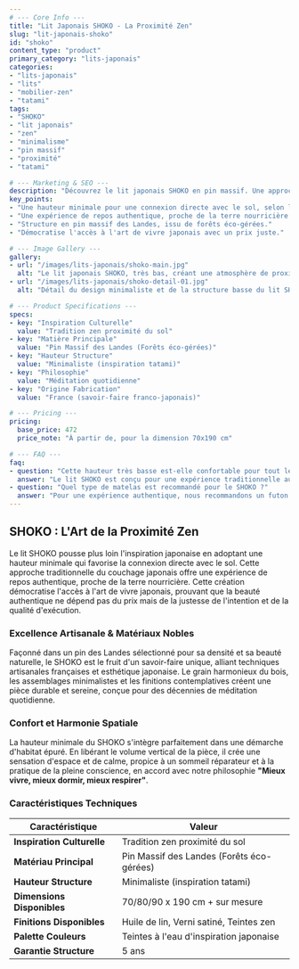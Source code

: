 ```yaml
---
# --- Core Info ---
title: "Lit Japonais SHOKO - La Proximité Zen"
slug: "lit-japonais-shoko"
id: "shoko"
content_type: "product"
primary_category: "lits-japonais"
categories:
- "lits-japonais"
- "lits"
- "mobilier-zen"
- "tatami"
tags:
- "SHOKO"
- "lit japonais"
- "zen"
- "minimalisme"
- "pin massif"
- "proximité"
- "tatami"

# --- Marketing & SEO ---
description: "Découvrez le lit japonais SHOKO en pin massif. Une approche traditionnelle proche du sol pour une expérience de repos authentique et un sentiment d'ancrage."
key_points:
- "Une hauteur minimale pour une connexion directe avec le sol, selon la tradition japonaise."
- "Une expérience de repos authentique, proche de la terre nourricière."
- "Structure en pin massif des Landes, issu de forêts éco-gérées."
- "Démocratise l'accès à l'art de vivre japonais avec un prix juste."

# --- Image Gallery ---
gallery:
- url: "/images/lits-japonais/shoko-main.jpg"
  alt: "Le lit japonais SHOKO, très bas, créant une atmosphère de proximité avec la terre."
- url: "/images/lits-japonais/shoko-detail-01.jpg"
  alt: "Détail du design minimaliste et de la structure basse du lit SHOKO."

# --- Product Specifications ---
specs:
- key: "Inspiration Culturelle"
  value: "Tradition zen proximité du sol"
- key: "Matière Principale"
  value: "Pin Massif des Landes (Forêts éco-gérées)"
- key: "Hauteur Structure"
  value: "Minimaliste (inspiration tatami)"
- key: "Philosophie"
  value: "Méditation quotidienne"
- key: "Origine Fabrication"
  value: "France (savoir-faire franco-japonais)"

# --- Pricing ---
pricing:
  base_price: 472
  price_note: "À partir de, pour la dimension 70x190 cm"

# --- FAQ ---
faq:
- question: "Cette hauteur très basse est-elle confortable pour tout le monde ?"
  answer: "Le lit SHOKO est conçu pour une expérience traditionnelle authentique. Il est très apprécié pour le sentiment d'ancrage qu'il procure. Pour ceux qui préfèrent une hauteur plus conventionnelle, le modèle KYOKO de la même collection est l'alternative idéale."
- question: "Quel type de matelas est recommandé pour le SHOKO ?"
  answer: "Pour une expérience authentique, nous recommandons un futon traditionnel d'une épaisseur de 8 à 15 cm. Cependant, il est également compatible avec des matelas occidentaux de faible épaisseur pour préserver l'esthétique minimaliste."
---
```


## SHOKO : L'Art de la Proximité Zen

Le lit SHOKO pousse plus loin l'inspiration japonaise en adoptant une hauteur minimale qui favorise la connexion directe avec le sol. Cette approche traditionnelle du couchage japonais offre une expérience de repos authentique, proche de la terre nourricière. Cette création démocratise l'accès à l'art de vivre japonais, prouvant que la beauté authentique ne dépend pas du prix mais de la justesse de l'intention et de la qualité d'exécution.

### Excellence Artisanale & Matériaux Nobles

Façonné dans un pin des Landes sélectionné pour sa densité et sa beauté naturelle, le SHOKO est le fruit d'un savoir-faire unique, alliant techniques artisanales françaises et esthétique japonaise. Le grain harmonieux du bois, les assemblages minimalistes et les finitions contemplatives créent une pièce durable et sereine, conçue pour des décennies de méditation quotidienne.

### Confort et Harmonie Spatiale

La hauteur minimale du SHOKO s'intègre parfaitement dans une démarche d'habitat épuré. En libérant le volume vertical de la pièce, il crée une sensation d'espace et de calme, propice à un sommeil réparateur et à la pratique de la pleine conscience, en accord avec notre philosophie **"Mieux vivre, mieux dormir, mieux respirer"**.

### Caractéristiques Techniques

| Caractéristique | Valeur |
|---|---|
| **Inspiration Culturelle** | Tradition zen proximité du sol |
| **Matériau Principal** | Pin Massif des Landes (Forêts éco-gérées) |
| **Hauteur Structure** | Minimaliste (inspiration tatami) |
| **Dimensions Disponibles** | 70/80/90 x 190 cm + sur mesure |
| **Finitions Disponibles** | Huile de lin, Verni satiné, Teintes zen |
| **Palette Couleurs** | Teintes à l'eau d'inspiration japonaise |
| **Garantie Structure** | 5 ans |

